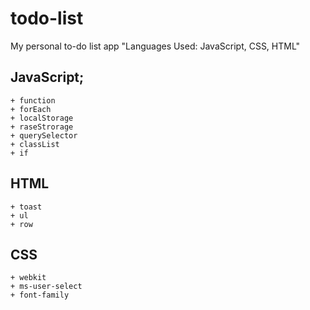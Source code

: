# todo-list
 My personal to-do list app
   "Languages Used: JavaScript, CSS, HTML"
   ## JavaScript;
    + function 
    + forEach
    + localStorage
    + raseStrorage
    + querySelector
    + classList
    + if

   ## HTML
    + toast
    + ul
    + row 

   ## CSS 
    + webkit
    + ms-user-select
    + font-family
